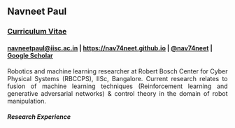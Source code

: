 <h2 class="rsection"><b>Navneet Paul</b></h2>
<h3><a href="a href="{{ site.github.url }}/assets/resume.pdf" class="md-link btn-default btn rbtn">Curriculum Vitae </a></h3>
<h4 class="rsection"><a href="https://bit.ly/2rBGAWt" class="md-link">navneetpaul@iisc.ac.in</a> | <a href="https://nav74neet.github.io" class="md-link">https://nav74neet.github.io</a> |  <a href="https://twitter.com/nav74neet" class="md-link">@nav74neet</a> | <a href="https://bit.ly/2A3Oi02" class="md-link">Google Scholar</a></h4>
<div class="container-fluid">
	<p style="text-align:justify">
        Robotics and machine learning researcher at Robert Bosch Center for Cyber Physical Systems (RBCCPS), IISc, Bangalore. Current research relates to fusion of machine learning techniques (Reinforcement learning and generative adversarial networks) & control theory in the domain of robot manipulation.
	</p>

<h5>Research Experience</h5>
